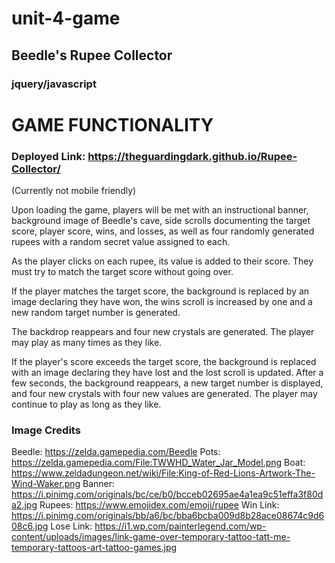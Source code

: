 # unit-4-game
## Beedle's Rupee Collector
### jquery/javascript

GAME FUNCTIONALITY
==================

### Deployed Link: https://theguardingdark.github.io/Rupee-Collector/

(Currently not mobile friendly)

Upon loading the game, players will be met with an instructional banner, background image of Beedle's cave, side scrolls documenting the target score, player score, wins, and losses, as well as four randomly generated rupees with a random secret value assigned to each.

As the player clicks on each rupee, its value is added to their score. They must try to match the target score without going over.

If the player matches the target score, the background is replaced by an image declaring they have won, the wins scroll is increased by one and a new random target number is generated.

The backdrop reappears and four new crystals are generated. The player may play as many times as they like.

If the player's score exceeds the target score, the background is replaced with an image declaring they have lost and the lost scroll is updated. After a few seconds, the background reappears, a new target number is displayed, and four new crystals with four new values are generated. The player may continue to play as long as they like.


### Image Credits

Beedle: https://zelda.gamepedia.com/Beedle
Pots: https://zelda.gamepedia.com/File:TWWHD_Water_Jar_Model.png
Boat: https://www.zeldadungeon.net/wiki/File:King-of-Red-Lions-Artwork-The-Wind-Waker.png
Banner: https://i.pinimg.com/originals/bc/ce/b0/bcceb02695ae4a1ea9c51effa3f80da2.jpg
Rupees: https://www.emojidex.com/emoji/rupee
Win Link: https://i.pinimg.com/originals/bb/a6/bc/bba6bcba009d8b28ace08674c9d608c6.jpg
Lose Link: https://i1.wp.com/painterlegend.com/wp-content/uploads/images/link-game-over-temporary-tattoo-tatt-me-temporary-tattoos-art-tattoo-games.jpg
